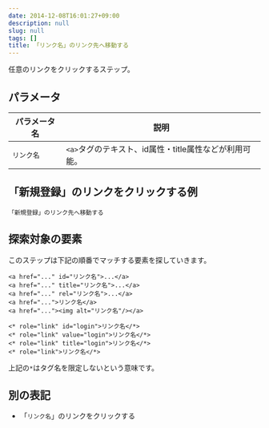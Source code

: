 ```yaml
---
date: 2014-12-08T16:01:27+09:00
description: null
slug: null
tags: []
title: 「リンク名」のリンク先へ移動する
---
```


任意のリンクをクリックするステップ。


## パラメータ

パラメータ名 | 説明
------|---------
`リンク名` | `<a>`タグのテキスト、id属性・title属性などが利用可能。


## 「新規登録」のリンクをクリックする例

```
「新規登録」のリンク先へ移動する
```

## 探索対象の要素

このステップは下記の順番でマッチする要素を探していきます。

```
<a href="..." id="リンク名">...</a>
<a href="..." title="リンク名">...</a>
<a href="..." rel="リンク名">...</a>
<a href="...">リンク名</a>
<a href="..."><img alt="リンク名"/></a>

<* role="link" id="login">リンク名</*>
<* role="link" value="login">リンク名</*>
<* role="link" title="login">リンク名</*>
<* role="link">リンク名</*>
```

上記の`*`はタグ名を限定しないという意味です。

## 別の表記

* 「`リンク名`」のリンクをクリックする
